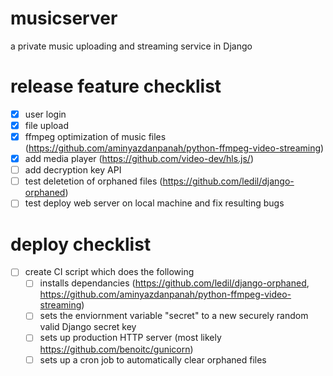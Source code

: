 # musicserver
a private music uploading and streaming service in Django

# release feature checklist
- [x] user login
- [x] file upload
- [x] ffmpeg optimization of music files (https://github.com/aminyazdanpanah/python-ffmpeg-video-streaming)
- [x] add media player (https://github.com/video-dev/hls.js/)
- [ ] add decryption key API
- [ ] test deletetion of orphaned files (https://github.com/ledil/django-orphaned)
- [ ] test deploy web server on local machine and fix resulting bugs

# deploy checklist
- [ ] create CI script which does the following
    - [ ] installs dependancies (https://github.com/ledil/django-orphaned, https://github.com/aminyazdanpanah/python-ffmpeg-video-streaming)
    - [ ] sets the enviornment variable "secret" to a new securely random valid Django secret key
    - [ ] sets up production HTTP server (most likely https://github.com/benoitc/gunicorn)
    - [ ] sets up a cron job to automatically clear orphaned files